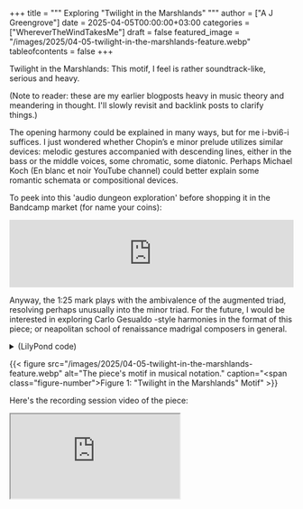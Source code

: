 +++
title = """
  Exploring "Twilight in the Marshlands"
  """
author = ["A J Greengrove"]
date = 2025-04-05T00:00:00+03:00
categories = ["WhereverTheWindTakesMe"]
draft = false
featured_image = "/images/2025/04-05-twilight-in-the-marshlands-feature.webp"
tableofcontents = false
+++

Twilight in the Marshlands:
This motif, I feel is rather soundtrack-like, serious and heavy.

(Note to reader: these are my earlier blogposts heavy in music theory and meandering in thought. I'll slowly revisit and backlink posts to clarify things.)

The opening harmony could be explained in many ways,
but for me i-bvi6-i suffices.
I just wondered whether Chopin’s e minor prelude
utilizes similar devices:
melodic gestures accompanied with descending lines,
either in the bass or the middle voices,
some chromatic, some diatonic.
Perhaps Michael Koch (En blanc et noir YouTube channel)
could better explain some romantic schemata or compositional devices.

To peek into this 'audio dungeon exploration'
before shopping it in the Bandcamp market (for name your coins):
<div class="org-bandcamp-track"> <iframe style="border: 0; width: 100%; height: 120px;" src="https://bandcamp.com/EmbeddedPlayer/album= 3014684465/size=large/bgcol=ffffff/linkcol=2ebd35/tracklist=false/artwork=small/track=4070923881/transparent=true/" seamless><a href="https://ajgreengrove.bandcamp.com/album/ wherever-the-wind-takes-me"> "Wherever The Wind Takes Me" by A J Greengrove</a></iframe>

Anyway, the 1:25 mark
plays with the ambivalence of the augmented triad,
resolving perhaps unusually into the minor triad.
For the future,
I would be interested in exploring Carlo Gesualdo -style harmonies
in the format of this piece;
or neapolitan school of renaissance madrigal composers in general.

<details>
<summary>(LilyPond code)</summary>
<div class="details">

```lilypond
#(ly:set-option 'resolution 200)
\version "2.24.4"
\language "english"
\pointAndClickOff
\header { tagline = "" }
melody = \relative b {
  \repeat unfold 2 { <b d>8 q <b cs> q }
  \repeat unfold 2 { <bf d>8 q <bf c> q }
}
\score {
  <<
    \new Staff { \clef "bass" \melody }
    \new TabStaff \with {} <<
      \new TabVoice { \melody }
    >>
  >>
}
```
</div>
</details>

<a id="figure--fig:04-05-twilight-in-the-marshlands-feature.webp"></a>

{{< figure src="/images/2025/04-05-twilight-in-the-marshlands-feature.webp" alt="The piece's motif in musical notation." caption="<span class=\"figure-number\">Figure 1: </span>\"Twilight in the Marshlands\" Motif" >}}

Here's the recording session video of the piece:
<div class="org-youtube"><iframe src="https://www.youtube.com/embed/6P-9MBe4R98" allowfullscreen title="YouTube Video"></iframe></div>
